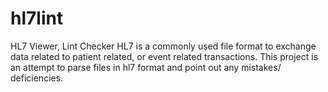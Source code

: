 # hl7lint
HL7 Viewer, Lint Checker
HL7 is a commonly used file format to exchange data related to patient related, or event related transactions.
This project is an attempt to parse files in hl7 format and point out any mistakes/ deficiencies.
